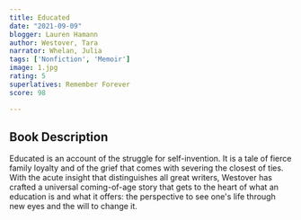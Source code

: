 ```yaml
---
title: Educated
date: "2021-09-09"
blogger: Lauren Hamann
author: Westover, Tara
narrator: Whelan, Julia
tags: ['Nonfiction', 'Memoir']
image: 1.jpg
rating: 5
superlatives: Remember Forever 
score: 98

---
```




## Book Description

Educated is an account of the struggle for self-invention. It is a tale of fierce family loyalty and of the grief that comes with severing the closest of ties. With the acute insight that distinguishes all great writers, Westover has crafted a universal coming-of-age story that gets to the heart of what an education is and what it offers: the perspective to see one's life through new eyes and the will to change it.